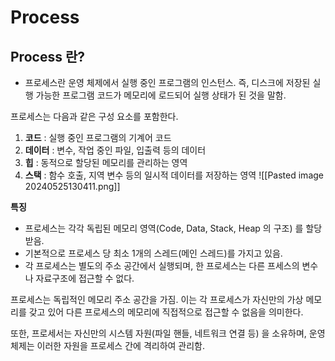 
# Process

## Process 란?

* 프로세스란 운영 체제에서 실행 중인 프로그램의 인스턴스. 즉, 디스크에 저장된 실행 가능한 프로그램 코드가 메모리에 로드되어 실행 상태가 된 것을 말함.

프로세스는 다음과 같은 구성 요소를 포함한다.

1. **코드** : 실행 중인 프로그램의 기계어 코드
2. **데이터** : 변수, 작업 중인 파일, 입출력 등의 데이터
3. **힙** : 동적으로 할당된 메모리를 관리하는 영역
4. **스택** : 함수 호출, 지역 변수 등의 일시적 데이터를 저장하는 영역
![[Pasted image 20240525130411.png]]

**특징**
* 프로세스는 각각 독립된 메모리 영역(Code, Data, Stack, Heap 의 구조) 를 할당 받음.
* 기본적으로 프로세스 당 최소 1개의 스레드(메인 스레드)를 가지고 있음.
* 각 프로세스는 별도의 주소 공간에서 실행되며, 한 프로세스는 다른 프세스의 변수나 자료구조에 접근할 수 없다.

프로세스는 독립적인 메모리 주소 공간을 가짐. 이는 각 프로세스가 자신만의 가상 메모리를 갖고 있어 다른 프로세스의 메모리에 직접적으로 접근할 수 없음을 의미한다.

또한, 프로세서는 자신만의 시스템 자원(파일 핸들, 네트워크 연결 등) 을 소유하며, 운영 체제는 이러한 자원을 프로세스 간에 격리하여 관리함.
